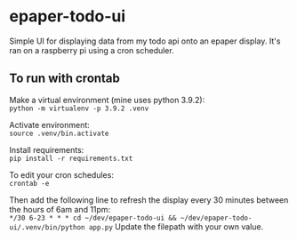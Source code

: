 # epaper-todo-ui
Simple UI for displaying data from my todo api onto an epaper display.
It's ran on a raspberry pi using a cron scheduler.

## To run with crontab

Make a virtual environment (mine uses python 3.9.2):  
`python -m virtualenv -p 3.9.2 .venv`

Activate environment:  
`source .venv/bin.activate`

Install requirements:  
`pip install -r requirements.txt`

To edit your cron schedules:  
`crontab -e`

Then add the following line to refresh the display every 30 minutes between the hours of 6am and 11pm:  
`*/30 6-23 * * * cd ~/dev/epaper-todo-ui && ~/dev/epaper-todo-ui/.venv/bin/python app.py`
Update the filepath with your own value.